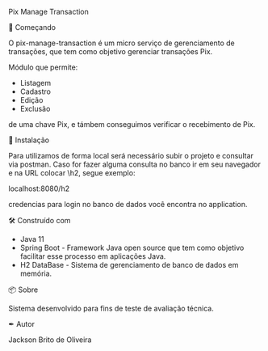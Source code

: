 Pix Manage Transaction


🚀 Começando

O pix-manage-transaction é um micro serviço de gerenciamento de transações, que tem como objetivo gerenciar transações Pix.

Módulo que permite:

- Listagem 
- Cadastro
- Edição
- Exclusão

de uma chave Pix, e támbem conseguimos verificar o recebimento de Pix.

🔧 Instalação

Para utilizamos de forma local será necessário subir o projeto e consultar via postman. Caso for fazer alguma consulta no banco ir em seu navegador e na URL colocar \h2, segue exemplo:

localhost:8080/h2

credencias para login no banco de dados você encontra no application.

🛠️ Construído com

- Java 11  
- Spring Boot -  Framework Java open source que tem como objetivo facilitar esse processo em aplicações Java.
- H2 DataBase - Sistema de gerenciamento de banco de dados em memória.

📦 Sobre

Sistema desenvolvido para fins de teste de avaliação técnica.

✒ Autor

Jackson Brito de Oliveira